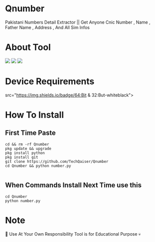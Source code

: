# Qnumber
Pakistani Numbers Detail Extractor || Get Anyone Cnic Number , Name , Father Name , Address , And All Sim Infos

# About Tool 
    
<img src="https://img.shields.io/badge/Free-TooI-blueviolet"> 
<img src="https://img.shields.io/badge/Number Detail Finder -Free-pinkviolet"> 
<img src="https://img.shields.io/badge/Qaiser Abbas Official-Tool-greenviolet"> 

# Device Requirements 
src="https://img.shields.io/badge/64:Bit & 32:But-whiteblack"> 
# How To Install

## First Time Paste
```
cd && rm -rf Qnumber 
pkg update && upgrade
pkg install python
pkg install git
git clone https://github.com/TechQaiser/Qnumber
cd Qnumber && python number.py


```
## When Commands Install Next Time use this
```
cd Qnumber
python number.py
```

# Note
👾 Use At Your Own Responsibility Tool is for Educational Purpose 💀

